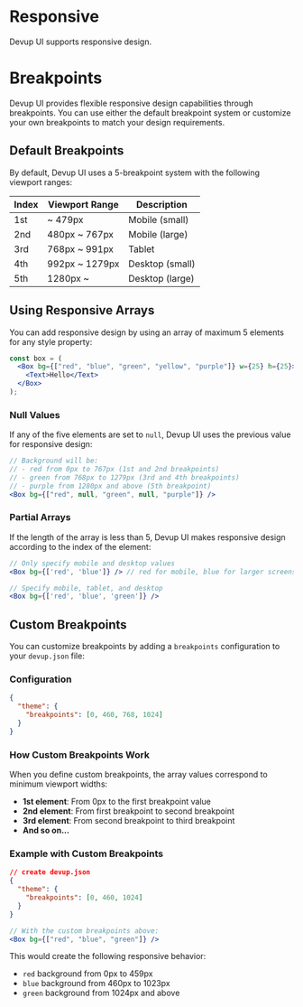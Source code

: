 # Responsive

Devup UI supports responsive design.

# Breakpoints

Devup UI provides flexible responsive design capabilities through breakpoints. You can use either the default breakpoint system or customize your own breakpoints to match your design requirements.

## Default Breakpoints

By default, Devup UI uses a 5-breakpoint system with the following viewport ranges:

| Index | Viewport Range | Description     |
| ----- | -------------- | --------------- |
| 1st   | ~ 479px        | Mobile (small)  |
| 2nd   | 480px ~ 767px  | Mobile (large)  |
| 3rd   | 768px ~ 991px  | Tablet          |
| 4th   | 992px ~ 1279px | Desktop (small) |
| 5th   | 1280px ~       | Desktop (large) |

## Using Responsive Arrays

You can add responsive design by using an array of maximum 5 elements for any style property:

```jsx
const box = (
  <Box bg={["red", "blue", "green", "yellow", "purple"]} w={25} h={25}>
    <Text>Hello</Text>
  </Box>
);
```

### Null Values

If any of the five elements are set to `null`, Devup UI uses the previous value for responsive design:

```jsx
// Background will be:
// - red from 0px to 767px (1st and 2nd breakpoints)
// - green from 768px to 1279px (3rd and 4th breakpoints)
// - purple from 1280px and above (5th breakpoint)
<Box bg={["red", null, "green", null, "purple"]} />
```

### Partial Arrays

If the length of the array is less than 5, Devup UI makes responsive design according to the index of the element:

```jsx
// Only specify mobile and desktop values
<Box bg={['red', 'blue']} /> // red for mobile, blue for larger screens

// Specify mobile, tablet, and desktop
<Box bg={['red', 'blue', 'green']} />
```

## Custom Breakpoints

You can customize breakpoints by adding a `breakpoints` configuration to your `devup.json` file:

### Configuration

```json
{
  "theme": {
    "breakpoints": [0, 460, 768, 1024]
  }
}
```

### How Custom Breakpoints Work

When you define custom breakpoints, the array values correspond to minimum viewport widths:

- **1st element**: From 0px to the first breakpoint value
- **2nd element**: From first breakpoint to second breakpoint
- **3rd element**: From second breakpoint to third breakpoint
- **And so on...**

### Example with Custom Breakpoints

```json
// create devup.json
{
  "theme": {
    "breakpoints": [0, 460, 1024]
  }
}
```

```jsx
// With the custom breakpoints above:
<Box bg={["red", "blue", "green"]} />
```

This would create the following responsive behavior:

- `red` background from 0px to 459px
- `blue` background from 460px to 1023px
- `green` background from 1024px and above
